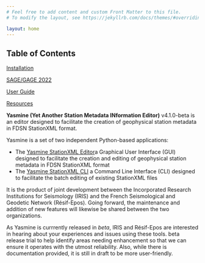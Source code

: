 ```yaml
---
# Feel free to add content and custom Front Matter to this file.
# To modify the layout, see https://jekyllrb.com/docs/themes/#overriding-theme-defaults

layout: home
---
```


## Table of Contents

[installation]: /yasmine-stationxml-editor/installation "Installation"

[Installation][installation]

[sage-gage-2022]: /yasmine-stationxml-editor/sage-gage-2022 "SAGE/GAGE 2022"

[SAGE/GAGE 2022][sage-gage-2022]

[user-guide]: /yasmine-stationxml-editor/user-guide "User Guide"

[User Guide][user-guide]

[resources]: /yasmine-stationxml-editor/resources "Resources"

[Resources][resources]

**Yasmine (Yet Another Station Metadata INformation Editor)** v4.1.0-beta is an editor designed to facilitate the creation of geophysical station metadata in FDSN StationXML format.

Yasmine is a set of two independent Python-based applications:

- The [Yasmine StationXML Editor](https://github.com/iris-edu/yasmine-stationxml-cli)a Graphical User Interface (GUI) designed to facilitate the creation and editing of geophysical station metadata in FDSN StationXML format
- The [Yasmine StationXML CLI](https://github.com/iris-edu/yasmine-stationxml-cli) a Command Line Interface (CLI) designed to facilitate the batch editing of existing StationXML files

It is the product of joint development between the Incorporated Research Institutions for Seismology (IRIS) and the French Seismological and Geodetic Network (Résif-Epos). Going forward, the maintenance and addition of new features will likewise be shared between the two organizations.

As Yasmine is currrently released in *beta*, IRIS and Résif-Epos are interested in hearing about your experiences and issues using these tools. beta release trial to help identify areas needing enhancement so that we can ensure it operates with the utmost reliability. Also, while there is documentation provided, it is still in draft to be more user-friendly. 
